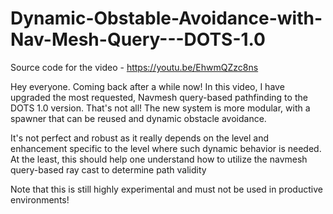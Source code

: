 # Dynamic-Obstable-Avoidance-with-Nav-Mesh-Query---DOTS-1.0
Source code for the video - https://youtu.be/EhwmQZzc8ns

Hey everyone. Coming back after a while now! In this video, I have upgraded the most requested, Navmesh query-based pathfinding to the DOTS 1.0 version. 
That's not all! The new system is more modular, with a spawner that can be reused and dynamic obstacle avoidance. 

It's not perfect and robust as it really depends on the level and enhancement specific to the level where such dynamic behavior is needed. At the least, this should help one understand how to utilize the navmesh query-based ray cast to determine path validity

Note that this is still highly experimental and must not be used in productive environments!
